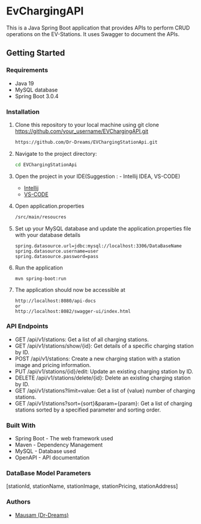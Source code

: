 # EvChargingAPI

This is a Java Spring Boot application that provides APIs to perform CRUD operations on the EV-Stations. It uses Swagger to document the APIs.

## Getting Started
### Requirements
- Java 19
- MySQL database
- Spring Boot 3.0.4
### Installation
1. Clone this repository to your local machine using git clone https://github.com/your_username/EVChargingAPI.git
    ```bash
    https://github.com/Dr-Dreams/EVChargingStationApi.git
    ```
2. Navigate to the project directory:
    ```bash
    cd EVChargingStationApi
    ```
3. Open the project in your IDE(Suggestion : - Intellij IDEA, VS-CODE)

    - [Intellij](https://www.jetbrains.com/idea/download/#section=mac)
    - [VS-CODE](https://code.visualstudio.com/download)

4. Open application.properties
    ```bash
   /src/main/resoucres
    ```
5. Set up your MySQL database and update the application.properties file with your database details
    ```
    spring.datasource.url=jdbc:mysql://localhost:3306/DataBaseName
    spring.datasource.username=user
    spring.datasource.password=pass
    ```
6. Run the application
    ```
    mvn spring-boot:run
    ```
7. The application should now be accessible at
    ```
    http://localhost:8080/api-docs
    or
    http://localhost:8082/swagger-ui/index.html
    ```
### API Endpoints
- GET /api/v1/stations: Get a list of all charging stations.
- GET /api/v1/stations/show/{id}: Get details of a specific charging station by ID.
- POST /api/v1/stations: Create a new charging station with a station image and pricing information.
- PUT /api/v1/stations/{id}/edit: Update an existing charging station by ID.
- DELETE /api/v1/stations/delete/{id}: Delete an existing charging station by ID.
- GET /api/v1/stations?limit=value: Get a list of {value} number of charging stations.
- GET /api/v1/stations?sort={sort}&param={param}: Get a list of charging stations sorted by a specified parameter and sorting order.
### Built With
- Spring Boot - The web framework used
- Maven - Dependency Management
- MySQL - Database used
- OpenAPI - API documentation
### DataBase Model Parameters
[stationId, stationName, stationImage, stationPricing, stationAddress]
### Authors
- [Mausam (Dr-Dreams)](https://github.com/Dr-Dreams)
